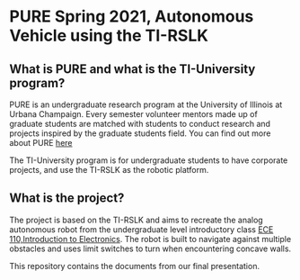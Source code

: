 # PURE Spring 2021, Autonomous Vehicle using the TI-RSLK 

## What is PURE and what is the TI-University program? 

PURE is an undergraduate research program at the University of Illinois at Urbana Champaign. Every semester volunteer mentors made up of graduate students are matched with students to conduct research and projects inspired by the graduate students field. You can find out more about PURE [here](https://pure.engr.illinois.edu/)

The TI-University program is for undergraduate students to have corporate projects, and use the TI-RSLK as the robotic platform.

## What is the project? 

The project is based on the TI-RSLK and aims to recreate the analog autonomous robot from the undergraduate level introductory class [ECE 110,Introduction to Electronics](https://courses.grainger.illinois.edu/ece110/fa2019/). The robot is built to navigate 
against multiple obstacles and uses limit switches to turn when encountering concave walls.

This repository contains the documents from our final presentation.